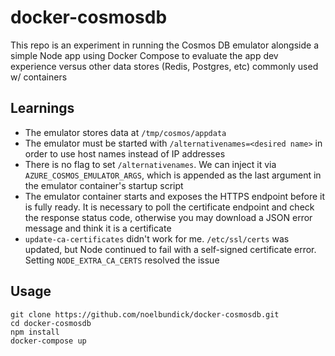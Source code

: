 # docker-cosmosdb

This repo is an experiment in running the Cosmos DB emulator alongside a simple Node app using Docker Compose to evaluate the app dev experience versus other data stores (Redis, Postgres, etc) commonly used w/ containers

## Learnings

- The emulator stores data at `/tmp/cosmos/appdata`
- The emulator must be started with `/alternativenames=<desired name>` in order to use host names instead of IP addresses
- There is no flag to set `/alternativenames`. We can inject it via `AZURE_COSMOS_EMULATOR_ARGS`, which is appended as the last argument in the emulator container's startup script
- The emulator container starts and exposes the HTTPS endpoint before it is fully ready. It is necessary to poll the certificate endpoint and check the response status code, otherwise you may download a JSON error message and think it is a certificate
- `update-ca-certificates` didn't work for me. `/etc/ssl/certs` was updated, but Node continued to fail with a self-signed certificate error. Setting `NODE_EXTRA_CA_CERTS` resolved the issue

## Usage

```
git clone https://github.com/noelbundick/docker-cosmosdb.git
cd docker-cosmosdb
npm install
docker-compose up
```
